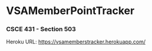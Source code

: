 # VSAMemberPointTracker
### CSCE 431 - Section 503 

Heroku URL: https://vsamemberstracker.herokuapp.com/

